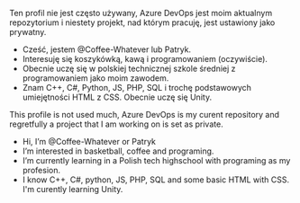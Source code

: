 Ten profil nie jest często używany, Azure DevOps jest moim aktualnym repozytorium i niestety projekt, nad którym pracuję, jest ustawiony jako prywatny.
- Cześć, jestem @Coffee-Whatever lub Patryk.
- Interesuję się koszykówką, kawą i programowaniem (oczywiście).
- Obecnie uczę się w polskiej technicznej szkole średniej z programowaniem jako moim zawodem.
- Znam C++, C#, Python, JS, PHP, SQL i trochę podstawowych umiejętności HTML z CSS. Obecnie uczę się Unity.

This profile is not used much, Azure DevOps is my curent repository and regretfully a project that I am working on is set as private.
- Hi, I’m @Coffee-Whatever or Patryk
- I’m interested in basketball, coffee and programing.
- I’m currently learning in a Polish tech highschool with programing as my profesion.
- I know C++, C#, python, JS, PHP, SQL and some basic HTML with CSS. I'm curently learning Unity.
